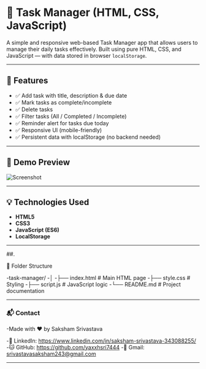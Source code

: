 # 📝 Task Manager (HTML, CSS, JavaScript)

A simple and responsive web-based Task Manager app that allows users to manage their daily tasks effectively. Built using pure HTML, CSS, and JavaScript — with data stored in browser `localStorage`.

---

## 🚀 Features

- ✅ Add task with title, description & due date
- ✅ Mark tasks as complete/incomplete
- ✅ Delete tasks
- ✅ Filter tasks (All / Completed / Incomplete)
- ✅ Reminder alert for tasks due today
- ✅ Responsive UI (mobile-friendly)
- ✅ Persistent data with localStorage (no backend needed)

---

## 📸 Demo Preview

![Screenshot](screenshot.png) <!-- Replace with your actual screenshot file if available -->

---

## 💡 Technologies Used

- **HTML5**
- **CSS3**
- **JavaScript (ES6)**
- **LocalStorage**

---

##.

📁 Folder Structure

-task-manager/
-│
-├── index.html       # Main HTML page
-├── style.css        # Styling
-├── script.js        # JavaScript logic
-└── README.md        # Project documentation

---

### 📬 Contact
-Made with ❤️ by Saksham Srivastava

-🔗 LinkedIn: https://www.linkedin.com/in/saksham-srivastava-343088255/
-🐱 GitHub: https://github.com/yaxxhsri7444
-📧 Gmail: srivastavasaksham243@gmail.com

---
